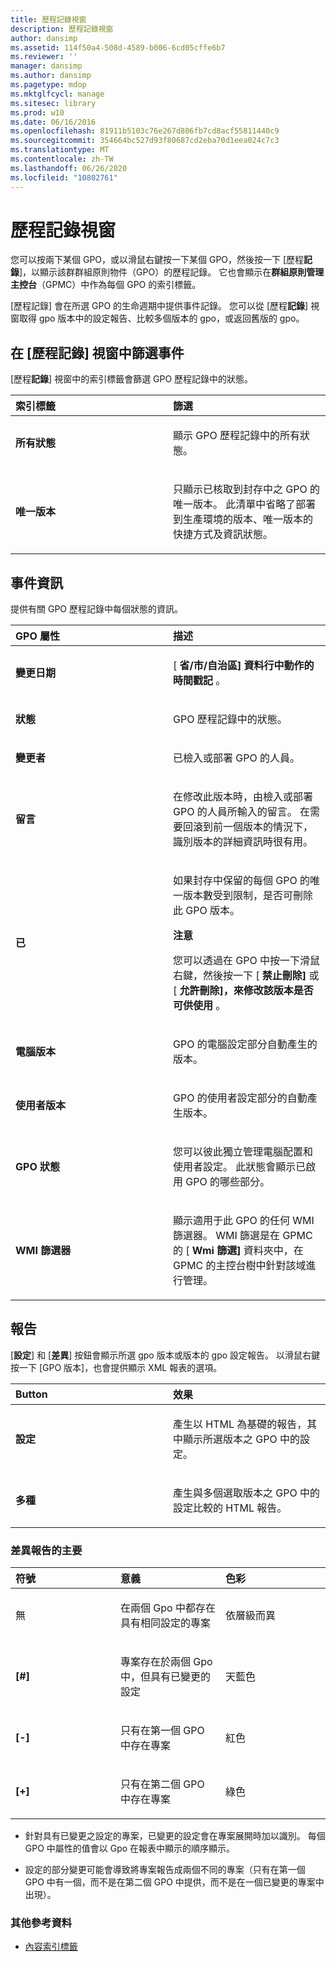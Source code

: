 ```yaml
---
title: 歷程記錄視窗
description: 歷程記錄視窗
author: dansimp
ms.assetid: 114f50a4-508d-4589-b006-6cd05cffe6b7
ms.reviewer: ''
manager: dansimp
ms.author: dansimp
ms.pagetype: mdop
ms.mktglfcycl: manage
ms.sitesec: library
ms.prod: w10
ms.date: 06/16/2016
ms.openlocfilehash: 81911b5103c76e267d806fb7cd8acf55811440c9
ms.sourcegitcommit: 354664bc527d93f80687cd2eba70d1eea024c7c3
ms.translationtype: MT
ms.contentlocale: zh-TW
ms.lasthandoff: 06/26/2020
ms.locfileid: "10802761"
---
```

# 歷程記錄視窗


您可以按兩下某個 GPO，或以滑鼠右鍵按一下某個 GPO，然後按一下 [歷程**記錄**]，以顯示該群群組原則物件（GPO）的歷程記錄。 它也會顯示在**群組原則管理主控台**（GPMC）中作為每個 GPO 的索引標籤。

[歷程記錄] 會在所選 GPO 的生命週期中提供事件記錄。 您可以從 [歷程**記錄**] 視窗取得 gpo 版本中的設定報告、比較多個版本的 gpo，或返回舊版的 gpo。

## 在 [歷程記錄] 視窗中篩選事件


[歷程**記錄**] 視窗中的索引標籤會篩選 GPO 歷程記錄中的狀態。

<table>
<colgroup>
<col width="50%" />
<col width="50%" />
</colgroup>
<thead>
<tr class="header">
<th align="left">索引標籤</th>
<th align="left">篩選</th>
</tr>
</thead>
<tbody>
<tr class="odd">
<td align="left"><p><strong>所有狀態</strong></p></td>
<td align="left"><p>顯示 GPO 歷程記錄中的所有狀態。</p></td>
</tr>
<tr class="even">
<td align="left"><p><strong>唯一版本</strong></p></td>
<td align="left"><p>只顯示已核取到封存中之 GPO 的唯一版本。 此清單中省略了部署到生產環境的版本、唯一版本的快捷方式及資訊狀態。</p></td>
</tr>
</tbody>
</table>



## 事件資訊


提供有關 GPO 歷程記錄中每個狀態的資訊。

<table>
<colgroup>
<col width="50%" />
<col width="50%" />
</colgroup>
<thead>
<tr class="header">
<th align="left">GPO 屬性</th>
<th align="left">描述</th>
</tr>
</thead>
<tbody>
<tr class="odd">
<td align="left"><p><strong>變更日期</strong></p></td>
<td align="left"><p>[ <strong> 省/市/自治區] 資料行中動作的時間戳記 </strong> 。</p></td>
</tr>
<tr class="even">
<td align="left"><p><strong>狀態</strong></p></td>
<td align="left"><p>GPO 歷程記錄中的狀態。</p></td>
</tr>
<tr class="odd">
<td align="left"><p><strong>變更者</strong></p></td>
<td align="left"><p>已檢入或部署 GPO 的人員。</p></td>
</tr>
<tr class="even">
<td align="left"><p><strong>留言</strong></p></td>
<td align="left"><p>在修改此版本時，由檢入或部署 GPO 的人員所輸入的留言。 在需要回滾到前一個版本的情況下，識別版本的詳細資訊時很有用。</p></td>
</tr>
<tr class="odd">
<td align="left"><p><strong>已</strong></p></td>
<td align="left"><p>如果封存中保留的每個 GPO 的唯一版本數受到限制，是否可刪除此 GPO 版本。</p>
<div class="alert">
<strong>注意</strong><br/><p>您可以透過在 GPO 中按一下滑鼠右鍵，然後按一下 [ <strong> 禁止刪除] </strong> 或 [ <strong> 允許刪除]，來修改該版本是否可供使用 </strong> 。</p>
</div>
<div>

</div></td>
</tr>
<tr class="even">
<td align="left"><p><strong>電腦版本</strong></p></td>
<td align="left"><p>GPO 的電腦設定部分自動產生的版本。</p></td>
</tr>
<tr class="odd">
<td align="left"><p><strong>使用者版本</strong></p></td>
<td align="left"><p>GPO 的使用者設定部分的自動產生版本。</p></td>
</tr>
<tr class="even">
<td align="left"><p><strong>GPO 狀態</strong></p></td>
<td align="left"><p>您可以彼此獨立管理電腦配置和使用者設定。 此狀態會顯示已啟用 GPO 的哪些部分。</p></td>
</tr>
<tr class="odd">
<td align="left"><p><strong>WMI 篩選器</strong></p></td>
<td align="left"><p>顯示適用于此 GPO 的任何 WMI 篩選器。 WMI 篩選是在 GPMC 的 [ <strong> Wmi 篩選] </strong> 資料夾中，在 GPMC 的主控台樹中針對該域進行管理。</p></td>
</tr>
</tbody>
</table>



## 報告


[**設定**] 和 [**差異**] 按鈕會顯示所選 gpo 版本或版本的 gpo 設定報告。 以滑鼠右鍵按一下 [GPO 版本]，也會提供顯示 XML 報表的選項。

<table>
<colgroup>
<col width="50%" />
<col width="50%" />
</colgroup>
<thead>
<tr class="header">
<th align="left">Button</th>
<th align="left">效果</th>
</tr>
</thead>
<tbody>
<tr class="odd">
<td align="left"><p><strong>設定</strong></p></td>
<td align="left"><p>產生以 HTML 為基礎的報告，其中顯示所選版本之 GPO 中的設定。</p></td>
</tr>
<tr class="even">
<td align="left"><p><strong>多種</strong></p></td>
<td align="left"><p>產生與多個選取版本之 GPO 中的設定比較的 HTML 報告。</p></td>
</tr>
</tbody>
</table>



### 差異報告的主要

<table>
<colgroup>
<col width="33%" />
<col width="33%" />
<col width="33%" />
</colgroup>
<thead>
<tr class="header">
<th align="left">符號</th>
<th align="left">意義</th>
<th align="left">色彩</th>
</tr>
</thead>
<tbody>
<tr class="odd">
<td align="left"><p>無</p></td>
<td align="left"><p>在兩個 Gpo 中都存在具有相同設定的專案</p></td>
<td align="left"><p>依層級而異</p></td>
</tr>
<tr class="even">
<td align="left"><p><strong>[#]</strong></p></td>
<td align="left"><p>專案存在於兩個 Gpo 中，但具有已變更的設定</p></td>
<td align="left"><p>天藍色</p></td>
</tr>
<tr class="odd">
<td align="left"><p><strong>[-]</strong></p></td>
<td align="left"><p>只有在第一個 GPO 中存在專案</p></td>
<td align="left"><p>紅色</p></td>
</tr>
<tr class="even">
<td align="left"><p><strong>[+]</strong></p></td>
<td align="left"><p>只有在第二個 GPO 中存在專案</p></td>
<td align="left"><p>綠色</p></td>
</tr>
</tbody>
</table>



-   針對具有已變更之設定的專案，已變更的設定會在專案展開時加以識別。 每個 GPO 中屬性的值會以 Gpo 在報表中顯示的順序顯示。

-   設定的部分變更可能會導致將專案報告成兩個不同的專案（只有在第一個 GPO 中有一個，而不是在第二個 GPO 中提供，而不是在一個已變更的專案中出現）。

### 其他參考資料

-   [內容索引標籤](contents-tab-agpm30ops.md)









